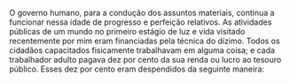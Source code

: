 ﻿O governo humano, para a condução dos assuntos materiais, continua a funcionar nessa idade de progresso e perfeição relativos. As atividades públicas de um mundo no primeiro estágio de luz e vida visitado recentemente por mim eram financiadas pela técnica do dízimo. Todos os cidadãos capacitados fisicamente trabalhavam em alguma coisa; e cada trabalhador adulto pagava dez por cento da sua renda ou lucro ao tesouro público. Esses dez por cento eram despendidos da seguinte maneira: